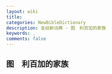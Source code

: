 ```yaml
---
layout: wiki
title: 
categories: NewBibleDictionary
description: 圣经新词典 - 图　利百加的家族
keywords: , 
comments: false
---
```


## 图　利百加的家族












